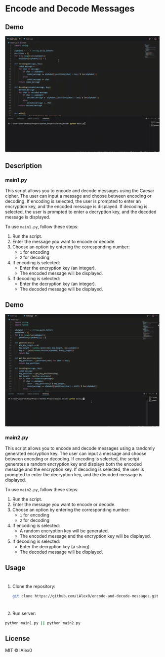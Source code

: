 # Encode and Decode Messages

## Demo
<img src="demo/giphy1.gif" width="500"/>

## Description

### main1.py

This script allows you to encode and decode messages using the Caesar cipher. The user can input a message and choose between encoding or decoding. If encoding is selected, the user is prompted to enter an encryption key, and the encoded message is displayed. If decoding is selected, the user is prompted to enter a decryption key, and the decoded message is displayed.

To use `main1.py`, follow these steps:
1. Run the script.
2. Enter the message you want to encode or decode.
3. Choose an option by entering the corresponding number:
   - `1` for encoding
   - `2` for decoding
4. If encoding is selected:
   - Enter the encryption key (an integer).
   - The encoded message will be displayed.
5. If decoding is selected:
   - Enter the decryption key (an integer).
   - The decoded message will be displayed.


## Demo
<img src="demo/giphy2.gif" width="500"/>

### main2.py

This script allows you to encode and decode messages using a randomly generated encryption key. The user can input a message and choose between encoding or decoding. If encoding is selected, the script generates a random encryption key and displays both the encoded message and the encryption key. If decoding is selected, the user is prompted to enter the decryption key, and the decoded message is displayed.

To use `main2.py`, follow these steps:
1. Run the script.
2. Enter the message you want to encode or decode.
3. Choose an option by entering the corresponding number:
   - `1` for encoding
   - `2` for decoding
4. If encoding is selected:
   - A random encryption key will be generated.
   - The encoded message and the encryption key will be displayed.
5. If decoding is selected:
   - Enter the decryption key (a string).
   - The decoded message will be displayed.


## Usage

#
1. Clone the repository:

   ```bash
   git clone https://github.com/iAlex0/encode-and-decode-messages.git

#
2. Run server:

```bash
python main1.py || python main2.py
```


## License
MIT © iAlex0